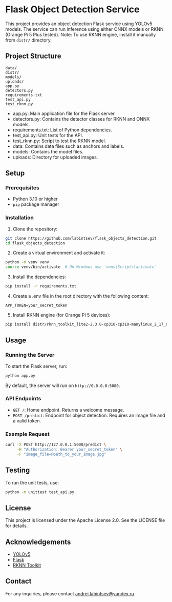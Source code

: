 # Flask Object Detection Service

This project provides an object detection Flask service using YOLOv5 models. 
The service can run inference using either ONNX models or RKNN (Orange Pi 5 Plus tested). 
Note: To use RKNN engine, install it manually from `distr/` directory. 

## Project Structure

```
data/
distr/
models/
uploads/
app.py
detectors.py
requirements.txt
test_api.py
test_rknn.py
```

- app.py: Main application file for the Flask server.
- detectors.py: Contains the detector classes for RKNN and ONNX models.
- requirements.txt: List of Python dependencies.
- test_api.py: Unit tests for the API.
- test_rknn.py: Script to test the RKNN model.
- data: Contains data files such as anchors and labels.
- models: Contains the model files.
- uploads: Directory for uploaded images.

## Setup

### Prerequisites

- Python 3.10 or higher
- `pip` package manager

### Installation

1. Clone the repository:

```sh
git clone https://github.com/labintsev/flask_objects_detection.git
cd flask_objects_detection
```

2. Create a virtual environment and activate it:

```sh
python -m venv venv
source venv/bin/activate  # On Windows use `venv\Scripts\activate`
```

3. Install the dependencies:

```sh
pip install -r requirements.txt
```

4. Create a .env file in the root directory with the following content:

```
APP_TOKEN=your_secret_token
```

5. Install RKNN engine (for Orange Pi 5 devices):
```sh
pip install distr/rknn_toolkit_lite2-2.3.0-cp310-cp310-manylinux_2_17_aarch64.manylinux2014_aarch64.whl
```

## Usage

### Running the Server

To start the Flask server, run:

```sh
python app.py
```

By default, the server will run on `http://0.0.0.0:5000`.

### API Endpoints

- `GET /`: Home endpoint. Returns a welcome message.
- `POST /predict`: Endpoint for object detection. Requires an image file and a valid token.

### Example Request

```sh
curl -X POST http://127.0.0.1:5000/predict \
     -H "Authorization: Bearer your_secret_token" \
     -F "image_file=@path_to_your_image.jpg"
```

## Testing

To run the unit tests, use:

```sh
python -m unittest test_api.py
```

## License

This project is licensed under the Apache License 2.0. See the LICENSE file for details.

## Acknowledgements

- [YOLOv5](https://github.com/ultralytics/yolov5)
- [Flask](https://flask.palletsprojects.com/)
- [RKNN Toolkit](https://github.com/rockchip-linux/rknn-toolkit)

## Contact

For any inquiries, please contact [andrej.labintsev@yandex.ru](mailto:andrej.labintsev@yandex.ru).
